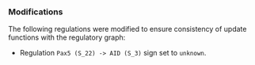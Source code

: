 ### Modifications

The following regulations were modified to ensure consistency of update functions with the regulatory graph:

 - Regulation `Pax5 (S_22) -> AID (S_3)` sign set to `unknown`.